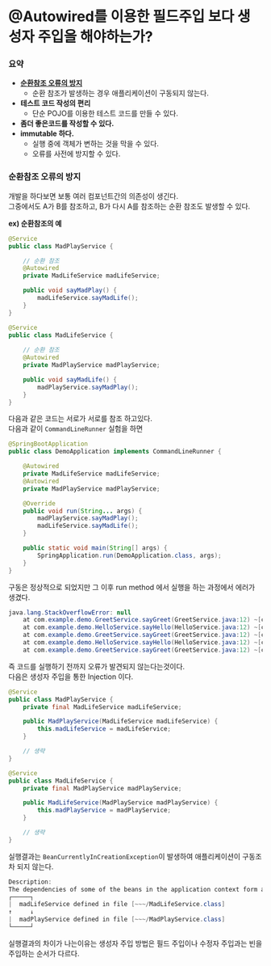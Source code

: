# @Autowired를 이용한 필드주입 보다 생성자 주입을 해야하는가?
### 요약
- [**순환참조 오류의 방지**](#순환참조-오류의-방지)
    - 순환 참조가 발생하는 경우 애플리케이션이 구동되지 않는다.
- **테스트 코드 작성의 편리**
    - 단순 POJO를 이용한 테스트 코드를 만들 수 있다.
- **좀더 좋은코드를 작성할 수 있다.**
- **immutable 하다.**
    - 실행 중에 객체가 변하는 것을 막을 수 있다.  
    - 오류를 사전에 방지할 수 있다.

### 순환참조 오류의 방지
개발을 하다보면 보통 여러 컴포넌트간의 의존성이 생긴다.  
그중에서도 A가 B를 참조하고, B가 다시 A를 참조하는 순환 참조도 발생할 수 있다.  

**ex) 순환참조의 예**  
```java
@Service
public class MadPlayService {

    // 순환 참조
    @Autowired
    private MadLifeService madLifeService;

    public void sayMadPlay() {
        madLifeService.sayMadLife();
    }
}

@Service
public class MadLifeService {
    
    // 순환 참조
    @Autowired
    private MadPlayService madPlayService;

    public void sayMadLife() {
        madPlayService.sayMadPlay();
    }
}
```
다음과 같은 코드는 서로가 서로를 참조 하고있다.  
다음과 같이 ``CommandLineRunner`` 실험을 하면
```java
@SpringBootApplication
public class DemoApplication implements CommandLineRunner {

    @Autowired
    private MadLifeService madLifeService;
    @Autowired
    private MadPlayService madPlayService;

    @Override
    public void run(String... args) {
        madPlayService.sayMadPlay();
        madLifeService.sayMadLife();
    }

    public static void main(String[] args) {
        SpringApplication.run(DemoApplication.class, args);
    }
}
```
구동은 정상적으로 되었지만 그 이후 run method 에서 실행을 하는 과정에서 에러가 생겼다.
```java
java.lang.StackOverflowError: null
	at com.example.demo.GreetService.sayGreet(GreetService.java:12) ~[classes/:na]
	at com.example.demo.HelloService.sayHello(HelloService.java:12) ~[classes/:na]
	at com.example.demo.GreetService.sayGreet(GreetService.java:12) ~[classes/:na]
	at com.example.demo.HelloService.sayHello(HelloService.java:12) ~[classes/:na]
	at com.example.demo.GreetService.sayGreet(GreetService.java:12) ~[classes/:na]
```
즉 코드를 실행하기 전까지 오류가 발견되지 않는다는것이다.  
다음은 생성자 주입을 통한 Injection 이다.

```java
@Service
public class MadPlayService {
    private final MadLifeService madLifeService;

    public MadPlayService(MadLifeService madLifeService) {
        this.madLifeService = madLifeService;
    }

    // 생략
}

@Service
public class MadLifeService {
    private final MadPlayService madPlayService;

    public MadLifeService(MadPlayService madPlayService) {
        this.madPlayService = madPlayService;
    }

    // 생략
}

```
실행결과는 ``BeanCurrentlyInCreationException``이 발생하여 애플리케이션이 구동조차 되지 않는다.
```java
Description:
The dependencies of some of the beans in the application context form a cycle:
┌─────┐
|  madLifeService defined in file [~~~/MadLifeService.class]
↑     ↓
|  madPlayService defined in file [~~~/MadPlayService.class]
└─────┘
```
실행결과의 차이가 나는이유는 생성자 주입 방법은 필드 주입이나 수정자 주입과는 빈을 주입하는 순서가 다르다.